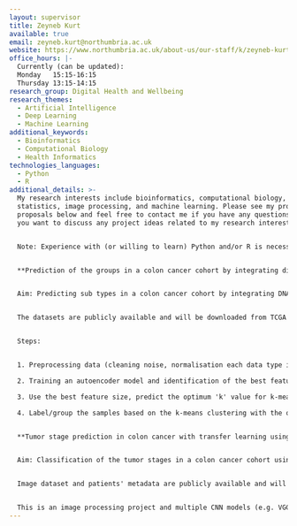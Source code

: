 ```yaml
---
layout: supervisor
title: Zeyneb Kurt
available: true
email: zeyneb.kurt@northumbria.ac.uk
website: https://www.northumbria.ac.uk/about-us/our-staff/k/zeyneb-kurt/
office_hours: |-
  Currently (can be updated):
  Monday   15:15-16:15
  Thursday 13:15-14:15
research_group: Digital Health and Wellbeing
research_themes:
  - Artificial Intelligence
  - Deep Learning
  - Machine Learning
additional_keywords:
  - Bioinformatics
  - Computational Biology
  - Health Informatics
technologies_languages:
  - Python
  - R
additional_details: >-
  My research interests include bioinformatics, computational biology,
  statistics, image processing, and machine learning. Please see my project
  proposals below and feel free to contact me if you have any questions or if
  you want to discuss any project ideas related to my research interests. 


  Note: Experience with (or willing to learn) Python and/or R is necessary 


  **Prediction of the groups in a colon cancer cohort by integrating different types of big biological datasets**


  Aim: Predicting sub types in a colon cancer cohort by integrating DNA methylation, miRNA, and mRNA expression data collected from the same set of patients. 


  The datasets are publicly available and will be downloaded from TCGA portal (TCGA- Assembler R package can be used).


  Steps:


  1. Preprocessing data (cleaning noise, normalisation each data type individually, then combining them all, and applying a unit scale \[e.g. L2] transform) 

  2. Training an autoencoder model and identification of the best feature size (dimension can be reduced gradually, e.g. {500, 400, 300, 200, 100} ).

  3. Use the best feature size, predict the optimum 'k' value for k-means clustering among 2<=k<=10 (e.g. elbow method or silhouette index can be used)

  4. Label/group the samples based on the k-means clustering with the optimal 'k' value and compare the overall survival of the sub-populations using the ‘Kaplan-Meier’ estimator.


  **Tumor stage prediction in colon cancer with transfer learning using pathological tissue images**


  Aim: Classification of the tumor stages in a colon cancer cohort using Hematoxylin and eosin (H&E)-stained pathological tissue images. 


  Image dataset and patients' metadata are publicly available and will be downloaded from TCGA portal. Tumor stage info (and the other relevant clinical and demographics data) of each patient is available in the metadata.


  This is an image processing project and multiple CNN models (e.g. VGGXX, InceptionvXX, ResNetXX) are expected to be re-trained and compared for the tumor stage classification task.
---
```

